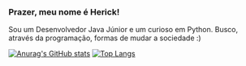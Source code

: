 ### Prazer, meu nome é Herick!

Sou um Desenvolvedor Java Júnior e um curioso em Python. Busco, através da programação, formas de mudar a sociedade :) 

[![Anurag's GitHub stats](https://github-readme-stats.vercel.app/api?username=herickwill&show_icons=true&theme=radical)](https://github.com/anuraghazra/github-readme-stats)
[![Top Langs](https://github-readme-stats.vercel.app/api/top-langs/?username=herickwill&layout=compact&theme=radical)](https://github.com/herickwill/github-readme-stats)



